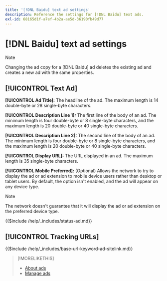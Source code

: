 ```yaml
---
title: '[!DNL Baidu] text ad settings'
description: Reference the settings for [!DNL Baidu] text ads.
exl-id: 68165d1f-a7ef-4b2a-ae5d-36190fb49d77
---
```

# [!DNL Baidu] text ad settings

>[!NOTE]
>
>Changing the ad copy for a [!DNL Baidu] ad deletes the existing ad and creates a new ad with the same properties.

## [!UICONTROL Text Ad]

**[!UICONTROL Ad Title]:** The headline of the ad. The maximum length is 14 double-byte or 28 single-byte characters.

**[!UICONTROL Description Line 1]:** The first line of the body of an ad. The minimum length is four double-byte or 8 single-byte characters, and the maximum length is 20 double-byte or 40 single-byte characters.

**[!UICONTROL Description Line 2]:** The second line of the body of an ad. The minimum length is four double-byte or 8 single-byte characters, and the maximum length is 20 double-byte or 40 single-byte characters.

**[!UICONTROL Display URL]:** The URL displayed in an ad. The maximum length is 35 single-byte characters.

**[!UICONTROL Mobile Preferred]:** (Optional) Allows the network to try to display the ad or ad extension to mobile device users rather than desktop or tablet users. By default, the option isn't enabled, and the ad will appear on any device type.

>[!NOTE]
>
>The network doesn't guarantee that it will display the ad or ad extension on the preferred device type.

<!-- **[!UICONTROL Status]:** -->

{{$include /help/_includes/status-ad.md}}

## [!UICONTROL Tracking URLs]

<!-- **[!UICONTROL Base URl]:** -->

{{$include /help/_includes/base-url-keyword-ad-sitelink.md}}

>[!MORELIKETHIS]
>
>* [About ads](ad-about.md)
>* [Manage ads](ad-manage.md)
